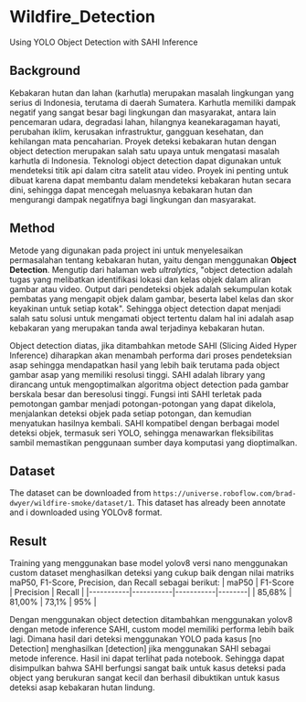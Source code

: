 # Wildfire_Detection
Using YOLO Object Detection with SAHI Inference

## Background
  Kebakaran hutan dan lahan (karhutla) merupakan masalah lingkungan yang serius di Indonesia, terutama di daerah Sumatera. Karhutla memiliki dampak negatif yang sangat besar bagi lingkungan dan masyarakat, antara lain pencemaran udara, degradasi lahan, hilangnya keanekaragaman hayati, perubahan iklim, kerusakan infrastruktur, gangguan kesehatan, dan kehilangan mata pencaharian. Proyek deteksi kebakaran hutan dengan object detection merupakan salah satu upaya untuk mengatasi masalah karhutla di Indonesia. Teknologi object detection dapat digunakan untuk mendeteksi titik api dalam citra satelit atau video. Proyek ini penting untuk dibuat karena dapat membantu dalam mendeteksi kebakaran hutan secara dini, sehingga dapat mencegah meluasnya kebakaran hutan dan mengurangi dampak negatifnya bagi lingkungan dan masyarakat.

## Method
  Metode yang digunakan pada project ini untuk menyelesaikan permasalahan tentang kebakaran hutan, yaitu dengan menggunakan **Object Detection**. Mengutip dari halaman web *ultralytics*, "object detection adalah tugas yang melibatkan identifikasi lokasi dan kelas objek dalam aliran gambar atau video. Output dari pendeteksi objek adalah sekumpulan kotak pembatas yang mengapit objek dalam gambar, beserta label kelas dan skor keyakinan untuk setiap kotak". Sehingga object detection dapat menjadi salah satu solusi untuk mengamati object tertentu dalam hal ini adalah asap kebakaran yang merupakan tanda awal terjadinya kebakaran hutan.

  Object detection diatas, jika ditambahkan metode SAHI (Slicing Aided Hyper Inference) diharapkan akan menambah performa dari proses pendeteksian asap sehingga mendapatkan hasil yang lebih baik terutama pada object gambar asap yang memiliki resolusi tinggi. SAHI adalah library yang dirancang untuk mengoptimalkan algoritma object detection pada gambar berskala besar dan beresolusi tinggi. Fungsi inti SAHI terletak pada pemotongan gambar menjadi potongan-potongan yang dapat dikelola, menjalankan deteksi objek pada setiap potongan, dan kemudian menyatukan hasilnya kembali. SAHI kompatibel dengan berbagai model deteksi objek, termasuk seri YOLO, sehingga menawarkan fleksibilitas sambil memastikan penggunaan sumber daya komputasi yang dioptimalkan.

## Dataset
The dataset can be downloaded from `https://universe.roboflow.com/brad-dwyer/wildfire-smoke/dataset/1`. This dataset has already been annotate and i downloaded using YOLOv8 format. 

## Result
  Training yang menggunakan base model yolov8 versi nano menggunakan custom dataset menghasilkan deteksi yang cukup baik dengan nilai matriks maP50, F1-Score, Precision, dan Recall sebagai berikut:
|   maP50   | F1-Score  | Precision | Recall |
|-----------|-----------|-----------|--------|
|   85,68%  |  81,00%   |   73,1%   |  95%   |

  Dengan menggunakan object detection ditambahkan menggunakan yolov8 dengan metode inference SAHI, custom model memiliki performa lebih baik lagi. Dimana hasil dari deteksi menggunakan YOLO pada kasus [no Detection] menghasilkan [detection] jika menggunakan SAHI sebagai metode inference. Hasil ini dapat terlihat pada notebook. Sehingga dapat disimpulkan bahwa SAHI berfungsi sangat baik untuk kasus deteksi pada object yang berukuran sangat kecil dan berhasil dibuktikan untuk kasus deteksi asap kebakaran hutan lindung.
